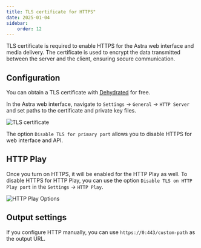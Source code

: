 ```yaml
---
title: TLS certificate for HTTPS"
date: 2025-01-04
sidebar:
    order: 12
---
```


TLS certificate is required to enable HTTPS for the Astra web interface and media delivery. The certificate is used to encrypt the data transmitted between the server and the client, ensuring secure communication.

## Configuration

You can obtain a TLS certificate with [Dehydrated](/en/misc/tools-and-utilities/dehydrated) for free.

In the Astra web interface, navigate to `Settings` -> `General` -> `HTTP Server` and set paths to the certificate and private key files.

![TLS certificate](https://cdn.cesbo.com/help/astra/delivery/http-hls/https/tls-certificate.png)

The option `Disable TLS for primary port` allows you to disable HTTPS for web interface and API.

## HTTP Play

Once you turn on HTTPS, it will be enabled for the HTTP Play as well. To disable HTTPS for HTTP Play, you can use the option `Disable TLS on HTTP Play port` in the `Settings` -> `HTTP Play`.

![HTTP Play Options](https://cdn.cesbo.com/help/astra/delivery/http-hls/https/http-play.png)

## Output settings

If you configure HTTP manually, you can use `https://0:443/custom-path` as the output URL.
